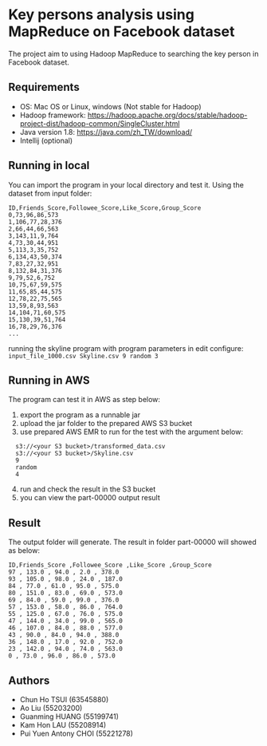 # Key persons analysis using MapReduce on Facebook dataset

The project aim to using Hadoop MapReduce to searching the key person in Facebook dataset.

## Requirements
- OS: Mac OS or Linux, windows (Not stable for Hadoop)
- Hadoop framework: https://hadoop.apache.org/docs/stable/hadoop-project-dist/hadoop-common/SingleCluster.html
- Java version 1.8: https://java.com/zh_TW/download/
- Intellij (optional)

## Running in local

You can import the program in your local directory and test it.
Using the dataset from input folder:
```
ID,Friends_Score,Followee_Score,Like_Score,Group_Score
0,73,96,86,573
1,106,77,28,376
2,66,44,66,563
3,143,11,9,764
4,73,30,44,951
5,113,3,35,752
6,134,43,50,374
7,83,27,32,951
8,132,84,31,376
9,79,52,6,752
10,75,67,59,575
11,65,85,44,575
12,78,22,75,565
13,59,8,93,563
14,104,71,60,575
15,130,39,51,764
16,78,29,76,376
...
```
running the skyline program with program parameters in edit configure:  ``input_file_1000.csv Skyline.csv 9 random 3``

## Running in AWS
The program can test it in AWS as step below:
1. export the program as a runnable jar
2. upload the jar folder to the prepared AWS S3 bucket
3. use prepared AWS EMR to run for the test with the argument below:
```
  s3://<your S3 bucket>/transformed_data.csv
  s3://<your S3 bucket>/Skyline.csv
  9
  random
  4
```
4. run and check the result in the S3 bucket
5. you can view the part-00000 output result

## Result
The output folder will generate. The result in folder part-00000 will showed as below:
```
ID,Friends_Score ,Followee_Score ,Like_Score ,Group_Score
97 , 133.0 , 94.0 , 2.0 , 378.0
93 , 105.0 , 98.0 , 24.0 , 187.0
84 , 77.0 , 61.0 , 95.0 , 575.0
80 , 151.0 , 83.0 , 69.0 , 573.0
69 , 84.0 , 59.0 , 99.0 , 376.0
57 , 153.0 , 58.0 , 86.0 , 764.0
55 , 125.0 , 67.0 , 76.0 , 575.0
47 , 144.0 , 34.0 , 99.0 , 565.0
46 , 107.0 , 84.0 , 88.0 , 577.0
43 , 90.0 , 84.0 , 94.0 , 388.0
36 , 148.0 , 17.0 , 92.0 , 752.0
23 , 142.0 , 94.0 , 74.0 , 563.0
0 , 73.0 , 96.0 , 86.0 , 573.0
```
## Authors
- Chun Ho TSUI (63545880)
- Ao Liu (55203200)
- Guanming HUANG (55199741)
- Kam Hon LAU (55208914)
- Pui Yuen Antony CHOI (55221278)   

